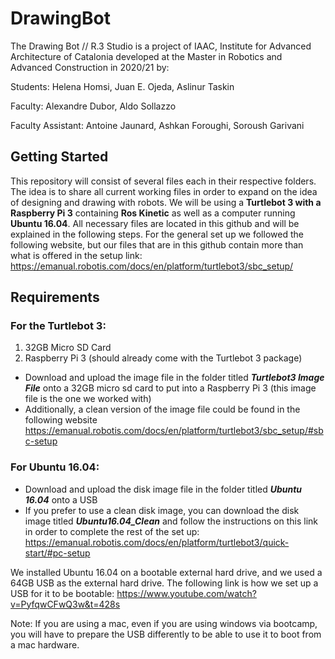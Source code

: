 # DrawingBot

The Drawing Bot // R.3 Studio  is a project of IAAC, Institute for Advanced Architecture of Catalonia developed at the Master in Robotics and Advanced Construction in 2020/21 by:

Students: Helena Homsi, Juan E. Ojeda, Aslinur Taskin

Faculty: Alexandre Dubor, Aldo Sollazzo

Faculty Assistant: Antoine Jaunard, Ashkan Foroughi, Soroush Garivani

## Getting Started 
This repository will consist of several files each in their respective folders. The idea is to share all current working files in order to expand on the idea of designing and drawing with robots. We will be using a **Turtlebot 3 with a Raspberry Pi 3** containing **Ros Kinetic** as well as a computer running **Ubuntu 16.04**. All necessary files are located in this github and will be explained in the following steps. For the general set up we followed the following website, but our files that are in this github contain more than what is offered in the setup link: https://emanual.robotis.com/docs/en/platform/turtlebot3/sbc_setup/

## Requirements
### For the Turtlebot 3: 
1. 32GB Micro SD Card
2. Raspberry Pi 3 (should already come with the Turtlebot 3 package)
* Download and upload the image file in the folder titled **_Turtlebot3 Image File_** onto a 32GB micro sd card to put into a Raspberry Pi 3 (this image file is the one we worked with)
* Additionally, a clean version of the image file could be found in the following website https://emanual.robotis.com/docs/en/platform/turtlebot3/sbc_setup/#sbc-setup 


### For Ubuntu 16.04:
* Download and upload the disk image file in the folder titled **_Ubuntu 16.04_** onto a USB 
* If you prefer to use a clean disk image, you can download the disk image titled **_Ubuntu16.04_Clean_** and follow the instructions on this link in order to complete the rest of the set up: https://emanual.robotis.com/docs/en/platform/turtlebot3/quick-start/#pc-setup 

We installed Ubuntu 16.04 on a bootable external hard drive, and we used a 64GB USB as the external hard drive. The following link is how we set up a USB for it to be bootable: https://www.youtube.com/watch?v=PyfqwCFwQ3w&t=428s

Note: If you are using a mac, even if you are using windows via bootcamp, you will have to prepare the USB differently to be able to use it to boot from a mac hardware. 